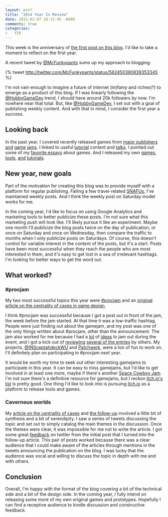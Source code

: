 ```yaml
---
layout: post
title: "2014 Year In Review"
date: 2015-02-07 10:15:45 -0600
comments: true
categories:
-   YIR
---
```

This week is the anniversary of [the first post on this blog](http://zerosalife.github.io/blog/2014/02/01/some-thoughts-on-attack-of-the-friday-monsters/).  I'd like to take a moment to reflect on the first year.

A recent tweet by [@McFunkypants](https://twitter.com/McFunkypants) sums up my approach to blogging:

{% tweet http://twitter.com/McFunkypants/status/562450390839353345 %}

I'm not vain enough to imagine a future of internet (in)famy and riches(?) to emerge as a product of this blog.  If I was linearly following the [@HobbyGameDev](https://twitter.com/HobbyGameDev) trend, I should have around 20k followers by now.  I'm nowhere near that total.  But, like [@HobbyGameDev](https://twitter.com/HobbyGameDev), I set out with a goal of publishing weekly content.  And with that in mind, I consider the first year a success.

<!--more-->

## Looking back

In the past year, I covered recently released games from [major publishers](http://zerosalife.github.io/blog/2014/02/01/some-thoughts-on-attack-of-the-friday-monsters/) [and](http://zerosalife.github.io/blog/2014/03/22/ice-ice-baby/) [game](http://zerosalife.github.io/blog/2014/06/21/playable-call-for-papers/) [jams](http://zerosalife.github.io/blog/2014/07/26/space-is-read/).  I linked to useful [tutorial](http://zerosalife.github.io/blog/2014/03/29/a-twine-tutorial-in-twine/) content and [talks](http://zerosalife.github.io/blog/2014/05/31/hammock-driven-creativity/).  I pointed out some of my [favorite essays](http://zerosalife.github.io/blog/2014/04/12/the-fate-of-adventure-games/) about games.  And I released my own [games](http://zerosalife.github.io/blog/2014/02/15/bunnies-dont-surf-number-flappyjam/), [tools](http://zerosalife.github.io/blog/2014/09/06/automating-blog-deployment-with-octopress/), [and](http://zerosalife.github.io/blog/2014/09/27/text-encoding-further-improvements-to-using-git-for-unity-projects/) [tutorials](http://zerosalife.github.io/blog/2014/03/08/cut-it-all-right-in-two-bisect-to-find-bugs/).

## New year, new goals

Part of the motivation for creating this blog was to provide myself with a platform for regular publishing.  Failing a few travel-related [SNAFUs](http://en.wikipedia.org/wiki/Snafu), I've maintained weekly posts.  And I think the weekly post on Saturday model works for me.

In the coming year, I'd like to focus on using Google Analytics and marketing tools to better publicize these posts.  I'm not sure what this marketing push will look like.  I'll likely pursue it like an experiment.  Maybe one month I'll publicize the blog posts twice on the day of publication, or once on Saturday and once on Wednesday, then compare the traffic to months when I only publicize posts on Saturdays.  Of course, this doesn't control for variable interest in the content of the posts, but it's a start.  Posts have been most successful when they reach the people who are most interested in them, and it's easy to get lost in a sea of irrelevant hashtags.  I'm looking for better ways to get the word out.

## What worked?

### #procjam

My two most successful topics this year were [#procjam](http://zerosalife.github.io/blog/2014/11/01/make-things-that-make-things-number-procjam-2014/) and an [original article on the centrality of caves in game design](http://zerosalife.github.io/blog/2014/05/03/why-are-caves-central-to-so-many-games/).

I think #procjam was successful because I got a post out in front of the jam, the week before the jam started.  At that time it was a low-traffic hashtag.  People were just finding out about the gamejam, and my post was one of the only things written about #procjam, other than the announcement.  The jam also worked for me because I had a [lot](http://zerosalife.github.io/blog/2014/11/08/insceptahdeckwu/) of [ideas](http://zerosalife.github.io/blog/2014/11/15/patchwerk/) to jam out during the event, and I got a kick out of [reviewing](http://zerosalife.github.io/blog/2014/11/29/procjam-review/) [several of the entries](http://zerosalife.github.io/blog/2014/12/06/a-proper-review-of-dungen-star/) by others.  My projects, [@INSceptahdeckWU](https://twitter.com/insceptahdeckwu) and [Patchwerk](https://github.com/zerosalife/patchwerk), were a ton of fun to work on.  I'll definitely plan on participating in #procjam next year.

It would be worth my time to seek out other interesting gamejams to participate in this year.  It can be easy to miss gamejams, but I'd like to get involved in at least one more, maybe if there's another [Space Cowboy Jam](http://itch.io/jam/space-cowboy-jam).  I'm not sure there's a definitive resource for gamejams, but I reckon [itch.io's list](http://itch.io/jams) is pretty good. One thing I'd like to look into is pursuing [itch.io](http://itch.io/) as a platform to release tools and games.

### Cavernous worlds

My [article on the centrality of caves](http://zerosalife.github.io/blog/2014/05/03/why-are-caves-central-to-so-many-games/) and [the follow-up](http://zerosalife.github.io/blog/2014/05/10/follow-up-to-the-centrality-of-caves/) involved a little bit of synthesis and a bit of serendipity.  I saw a series of tweets discussing the topic and set out to simply catalog the main themes in the discussion.  Once the themes were clear, it was impossible for me not to write the article.  I got some great [feedback](http://zerosalife.github.io/blog/2014/05/10/follow-up-to-the-centrality-of-caves/) on twitter from the initial post that I turned into the follow-up article.  This pair of posts worked because there was a clear audience that I could make aware of the articles through mentions in the tweets announcing the publication on the blog.  I was lucky that the audience was vocal and willing to discuss the topic in depth with me and with others.

## Conclusion

Overall, I'm happy with the format of the blog covering a bit of the technical side and a bit of the design side.  In the coming year, I fully intend on releasing some more of my own original games and prototypes.  Hopefully I can find a receptive audience to kindle discussion and constructive feedback.
